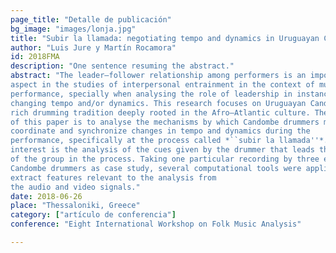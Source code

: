 ```yaml
---
page_title: "Detalle de publicación"
bg_image: "images/lonja.jpg" 
title: "Subir la llamada: negotiating tempo and dynamics in Uruguayan Candombe drumming"  
author: "Luis Jure y Martín Rocamora"  
id: 2018FMA
description: "One sentence resuming the abstract."  
abstract: "The leader–follower relationship among performers is an important
aspect in the studies of interpersonal entrainment in the context of musical
performance, specially when analysing the role of leadership in instances of
changing tempo and/or dynamics. This research focuses on Uruguayan Candombe, a
rich drumming tradition deeply rooted in the Afro–Atlantic culture. The purpose
of this paper is to analyse the mechanisms by which Candombe drummers may
coordinate and synchronize changes in tempo and dynamics during the
performance, specifically at the process called *``subir la llamada''*. Of special
interest is the analysis of the cues given by the drummer that leads the rest
of the group in the process. Taking one particular recording by three expert
Candombe drummers as case study, several computational tools were applied to
extract features relevant to the analysis from
the audio and video signals."  
date: 2018-06-26  
place: "Thessaloniki, Greece"  
category: ["artículo de conferencia"]  
conference: "Eight International Workshop on Folk Music Analysis"  

---
```


